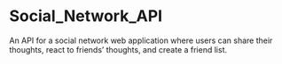 # Social_Network_API
An API for a social network web application where users can share their thoughts, react to friends’ thoughts, and create a friend list.
